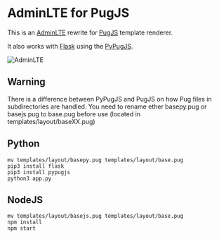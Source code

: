 # AdminLTE for PugJS 

This is an [AdminLTE](https://adminlte.io/themes/AdminLTE/index2.html) rewrite for [PugJS](https://pugjs.org/api/getting-started.html) template renderer. 

It also works with [Flask](https://flask.palletsprojects.com/en/1.1.x/) using the [PyPugJS](https://pypi.org/project/pypugjs/).


![AdminLTE](https://github.com/kantium/raw/master/static/img/site.png)

## Warning

There is a difference between PyPugJS and PugJS on how Pug files in subdirectories are handled.
You need to rename ether basepy.pug or basejs.pug to base.pug before use (located in templates/layout/baseXX.pug) 

## Python

```
mv templates/layout/basepy.pug templates/layout/base.pug
pip3 install flask
pip3 install pypugjs
python3 app.py
```

## NodeJS

```
mv templates/layout/basejs.pug templates/layout/base.pug
npm install
npm start
```
